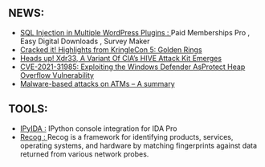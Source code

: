 ## NEWS:

-   [SQL Injection in Multiple WordPress Plugins : ](https://www.tenable.com/security/research/tra-2023-2) Paid Memberships Pro , Easy Digital Downloads , Survey Maker
-   [Cracked it! Highlights from KringleCon 5: Golden Rings](https://www.welivesecurity.com/2023/01/09/cracked-it-highlights-kringlecon-5-golden-rings/)
-   [Heads up! Xdr33, A Variant Of CIA’s HIVE Attack Kit Emerges ](https://blog.netlab.360.com/headsup_xdr33_variant_of_ciahive_emeerges/) 
-   [CVE-2021-31985: Exploiting the Windows Defender AsProtect Heap Overflow Vulnerability](https://www.pixiepointsecurity.com/blog/nday-cve-2021-31985.html)
-   [Malware-based attacks on ATMs – A summary](https://blog.nviso.eu/2023/01/10/malware-based-attacks-on-atms-a-summary/)
 




## TOOLS:

-   [IPyIDA :](https://github.com/eset/ipyida) IPython console integration for IDA Pro
-   [Recog : ](https://github.com/rapid7/recog)Recog is a framework for identifying products, services, operating systems, and hardware by matching fingerprints against data returned from various network probes.
